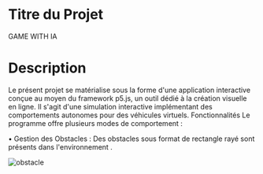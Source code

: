 # Titre du Projet
GAME WITH IA 
# Description
Le présent projet se matérialise sous la forme d'une application interactive conçue au moyen du framework p5.js, un outil dédié à la création visuelle en ligne. Il s'agit d'une simulation interactive implémentant des comportements autonomes pour des véhicules virtuels.
Fonctionnalités
Le programme offre plusieurs modes de comportement :

 •	Gestion des Obstacles : Des obstacles sous format de rectangle rayé  sont présents dans l'environnement .
 
![obstacle](https://github.com/Fatima-ACHBAD/Game_AI/assets/100408189/b5142eec-cbdc-4103-b7c9-0c7854260795)

